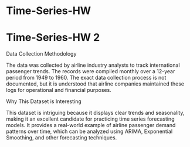 # Time-Series-HW 
# Time-Series-HW 2 
Data Collection Methodology

The data was collected by airline industry analysts to track international passenger trends. The records were compiled monthly over a 12-year period from 1949 to 1960. The exact data collection process is not documented, but it is understood that airline companies maintained these logs for operational and financial purposes.

Why This Dataset is Interesting

This dataset is intriguing because it displays clear trends and seasonality, making it an excellent candidate for practicing time series forecasting models. It provides a real-world example of airline passenger demand patterns over time, which can be analyzed using ARIMA, Exponential Smoothing, and other forecasting techniques.
